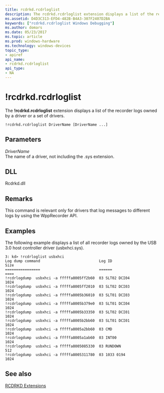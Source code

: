 ```yaml
---
title: rcdrkd.rcdrloglist
description: The rcdrkd.rcdrloglist extension displays a list of the recorder logs owned by a driver or a set of drivers.
ms.assetid: D4D3C313-EFD4-482B-B4A3-307F2407D2BA
keywords: ["rcdrkd.rcdrloglist Windows Debugging"]
ms.author: domars
ms.date: 05/23/2017
ms.topic: article
ms.prod: windows-hardware
ms.technology: windows-devices
topic_type:
- apiref
api_name:
- rcdrkd.rcdrloglist
api_type:
- NA
---
```


# !rcdrkd.rcdrloglist


The **!rcdrkd.rcdrloglist** extension displays a list of the recorder logs owned by a driver or a set of drivers.

```
!rcdrkd.rcdrloglist DriverName [DriverName ...]
```

## <span id="ddk__devobj_dbg"></span><span id="DDK__DEVOBJ_DBG"></span>Parameters


<span id="_______DriverName______"></span><span id="_______drivername______"></span><span id="_______DRIVERNAME______"></span> *DriverName*   
The name of a driver, not including the .sys extension.

## <span id="DLL"></span><span id="dll"></span>DLL


Rcdrkd.dll

Remarks
-------

This command is relevant only for drivers that log messages to different logs by using the WppRecorder API.

Examples
--------

The following example displays a list of all recorder logs owned by the USB 3.0 host controller driver (usbxhci.sys).

```
3: kd> !rcdrloglist usbxhci
Log dump command                           Log ID                   Size
================                           ======                   ====
!rcdrlogdump  usbxhci -a fffffa8005ff2b60  03 SLT02 DCI04           1024
!rcdrlogdump  usbxhci -a fffffa8005ff2010  03 SLT02 DCI03           1024
!rcdrlogdump  usbxhci -a fffffa8005b36010  03 SLT01 DCI03           1024
!rcdrlogdump  usbxhci -a fffffa8005b379e0  03 SLT01 DCI04           1024
!rcdrlogdump  usbxhci -a fffffa8005b33350  03 SLT02 DCI01           1024
!rcdrlogdump  usbxhci -a fffffa8005b2bb60  03 SLT01 DCI01           1024
!rcdrlogdump  usbxhci -a fffffa8005a2bb60  03 CMD                   1024
!rcdrlogdump  usbxhci -a fffffa8005a1ab60  03 INT00                 1024
!rcdrlogdump  usbxhci -a fffffa8005085330  03 RUNDOWN               512
!rcdrlogdump  usbxhci -a fffffa8005311780  03 1033 0194             1024
```

## <span id="see_also"></span>See also


[RCDRKD Extensions](rcdrkd-extensions.md)

 

 






